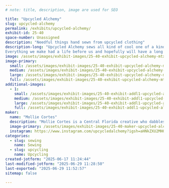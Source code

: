 ```yaml
---
# note: title, description, image are used for SEO

title: "Upcycled Alchemy"
slug: upcycled-alchemy
permalink: /exhibits/upcycled-alchemy/
exhibit-id: 25-40
space-number: Unassigned
description: "Needful things hand sewn from upcycled clothing"
description-long: "Upcycled Alchemy sews all kind of cool one of a kind gifts - totes, accessories, kitchenware, pet toys and more - all upcycled out of second hand T-shirts.
Everything we make had a life before us and hopefully will have a long life after us. We love that we can keep otherwise discarded things in the community and out of landfills and hope others will follow our examples to keep using and reusing what they have in creative ways!"
image: /assets/images/exhibit-images/25-40-exhibit-upcycled-alchemy-mtxx-mr20240330-171000650-1-large.jpg
image-primary: 
  small: /assets/images/exhibit-images/25-40-exhibit-upcycled-alchemy-mtxx-mr20240330-171000650-1-small.jpg
  medium: /assets/images/exhibit-images/25-40-exhibit-upcycled-alchemy-mtxx-mr20240330-171000650-1-medium.jpg
  large: /assets/images/exhibit-images/25-40-exhibit-upcycled-alchemy-mtxx-mr20240330-171000650-1-large.jpg
  full: /assets/images/exhibit-images/25-40-exhibit-upcycled-alchemy-mtxx-mr20240330-171000650-1-full.jpg
additional-images: 
  - 1:
    small: /assets/images/exhibit-images/25-40-exhibit-addl1-upcycled-alchemy-screenshot-20240804-135252-gallery-small.jpg
    medium: /assets/images/exhibit-images/25-40-exhibit-addl1-upcycled-alchemy-screenshot-20240804-135252-gallery-medium.jpg
    large: /assets/images/exhibit-images/25-40-exhibit-addl1-upcycled-alchemy-screenshot-20240804-135252-gallery-large.jpg
    full: /assets/images/exhibit-images/25-40-exhibit-addl1-upcycled-alchemy-screenshot-20240804-135252-gallery-full.jpg
maker: 
  name: "Mollie Cortes"
  description: "Mollie Cortes is a Central Florida creative who dabbles in both performance art and physical creations! A cosplayer, a drag artist and an upcyling seamstress, Mollie believes anyone can make something wild weird and wonderful with what they have on hand!"
  image-primary: /assets/images/exhibit-images/25-40-maker-upcycled-alchemy-meet-the-artist-ua-medium.jpg
  instagram: https://www.instagram.com/upcycledalchemy?igsh=aHNkZXU2MHQ1dWxx
categories: 
  - slug: sewing
    name: Sewing
  - slug: upcycling
    name: Upcycling
created-jotform: "2025-06-17 11:24:44"
last-modified-jotform: "2025-06-29 11:28:50"
last-exported: "2025-06-29 11:52:57"
sitemap: false

---
```

